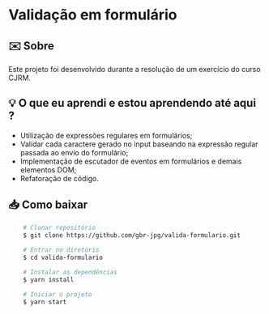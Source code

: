 # Validação em formulário

## ✉️ Sobre
Este projeto foi desenvolvido durante a resolução de um exercício do curso CJRM.

## 💡 O que eu aprendi e estou aprendendo até aqui ? 
- Utilização de expressões regulares em formulários;
- Validar cada caractere gerado no input baseando na expressão regular passada ao envio do formulário;
- Implementação de escutador de eventos em formulários e demais elementos DOM;
- Refatoração de código.

## 📥 Como baixar 
```bash
    # Clonar repositório
    $ git clone https://github.com/gbr-jpg/valida-formulario.git
    
    # Entrar no diretório
    $ cd valida-formulario

    # Instalar as dependências
    $ yarn install

    # Iniciar o projeto
    $ yarn start
```
